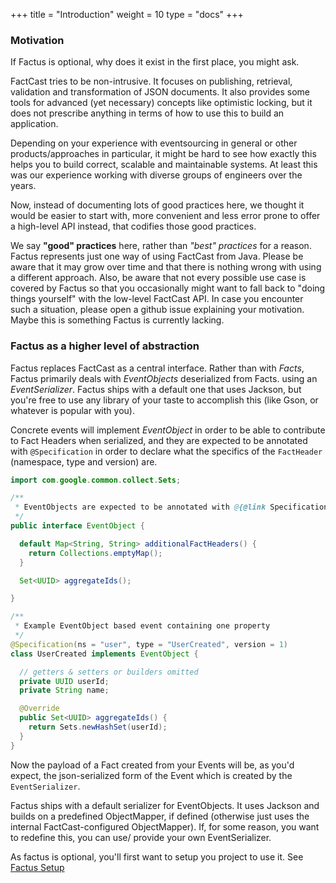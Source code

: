 +++
title = "Introduction"
weight = 10
type = "docs"
+++

### Motivation

If Factus is optional, why does it exist in the first place, you might ask.

FactCast tries to be non-intrusive. It focuses on publishing, retrieval, validation and transformation of JSON documents. It also provides some tools for advanced (yet necessary) concepts like optimistic locking, but it does not prescribe anything in terms of how to use this to build an application.

Depending on your experience with eventsourcing in general or other products/approaches in particular, it might be hard to see how exactly this helps you to build correct, scalable and maintainable systems. At least this was our experience working with diverse groups of engineers over the years.

Now, instead of documenting lots of good practices here, we thought it would be easier to start with, more convenient and less error prone to offer a high-level API instead, that codifies those good practices.

We say **"good" practices** here, rather than *"best" practices* for a reason. Factus represents just one way of using FactCast from Java. Please be aware that it may grow over time and that there is nothing wrong with using a different approach.
Also, be aware that not every possible use case is covered by Factus so that you occasionally might want to fall back to "doing things yourself" with the low-level FactCast API. 
In case you encounter such a situation, please open a github issue explaining your motivation. Maybe this is something Factus is currently lacking.

### Factus as a higher level of abstraction

Factus replaces FactCast as a central interface. Rather than with *Facts*, Factus primarily deals with *EventObjects* deserialized from Facts. 
using an *EventSerializer*. Factus ships with a default one that uses Jackson, but you're free to use any library of your taste to accomplish this (like Gson, or whatever is popular with you).

Concrete events will implement *EventObject* in order to be able to contribute to Fact Headers when serialized, and they are expected to be annotated with `@Specification` in order to declare what the specifics of the `FactHeader` (namespace, type and version) are.

```java
import com.google.common.collect.Sets;

/**
 * EventObjects are expected to be annotated with @{@link Specification}.
 */
public interface EventObject {

  default Map<String, String> additionalFactHeaders() {
    return Collections.emptyMap();
  }

  Set<UUID> aggregateIds();

}

/**
 * Example EventObject based event containing one property 
 */
@Specification(ns = "user", type = "UserCreated", version = 1)
class UserCreated implements EventObject {

  // getters & setters or builders omitted
  private UUID userId;
  private String name;

  @Override
  public Set<UUID> aggregateIds() {
    return Sets.newHashSet(userId);
  }
}
```

Now the payload of a Fact created from your Events will be, as you'd expect, the json-serialized form of the Event which is created by the `EventSerializer`.

Factus ships with a default serializer for EventObjects. It uses Jackson and builds on a predefined ObjectMapper, if defined (otherwise just uses the internal FactCast-configured ObjectMapper).
If, for some reason, you want to redefine this, you can use/ provide your own EventSerializer.

As factus is optional, you'll first want to setup you project to use it. See [Factus Setup](../setup) 

